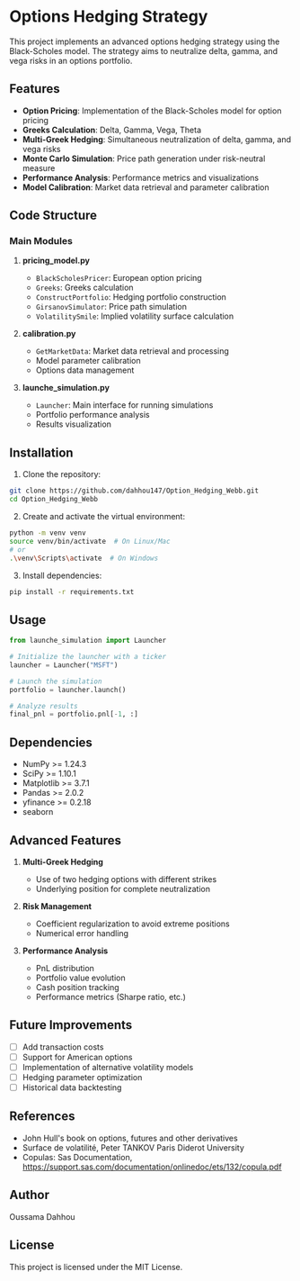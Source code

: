 # Options Hedging Strategy

This project implements an advanced options hedging strategy using the Black-Scholes model. The strategy aims to neutralize delta, gamma, and vega risks in an options portfolio.

## Features

- **Option Pricing**: Implementation of the Black-Scholes model for option pricing
- **Greeks Calculation**: Delta, Gamma, Vega, Theta
- **Multi-Greek Hedging**: Simultaneous neutralization of delta, gamma, and vega risks
- **Monte Carlo Simulation**: Price path generation under risk-neutral measure
- **Performance Analysis**: Performance metrics and visualizations
- **Model Calibration**: Market data retrieval and parameter calibration

## Code Structure

### Main Modules

1. **pricing_model.py**
   - `BlackScholesPricer`: European option pricing
   - `Greeks`: Greeks calculation
   - `ConstructPortfolio`: Hedging portfolio construction
   - `GirsanovSimulator`: Price path simulation
   - `VolatilitySmile`: Implied volatility surface calculation

2. **calibration.py**
   - `GetMarketData`: Market data retrieval and processing
   - Model parameter calibration
   - Options data management

3. **launche_simulation.py**
   - `Launcher`: Main interface for running simulations
   - Portfolio performance analysis
   - Results visualization

## Installation

1. Clone the repository:
```bash
git clone https://github.com/dahhou147/Option_Hedging_Webb.git
cd Option_Hedging_Webb
```

2. Create and activate the virtual environment:
```bash
python -m venv venv
source venv/bin/activate  # On Linux/Mac
# or
.\venv\Scripts\activate  # On Windows
```

3. Install dependencies:
```bash
pip install -r requirements.txt
```

## Usage

```python
from launche_simulation import Launcher

# Initialize the launcher with a ticker
launcher = Launcher("MSFT")

# Launch the simulation
portfolio = launcher.launch()

# Analyze results
final_pnl = portfolio.pnl[-1, :]
```

## Dependencies

- NumPy >= 1.24.3
- SciPy >= 1.10.1
- Matplotlib >= 3.7.1
- Pandas >= 2.0.2
- yfinance >= 0.2.18
- seaborn

## Advanced Features

1. **Multi-Greek Hedging**
   - Use of two hedging options with different strikes
   - Underlying position for complete neutralization

2. **Risk Management**
   - Coefficient regularization to avoid extreme positions
   - Numerical error handling

3. **Performance Analysis**
   - PnL distribution
   - Portfolio value evolution
   - Cash position tracking
   - Performance metrics (Sharpe ratio, etc.)

## Future Improvements

- [ ] Add transaction costs
- [ ] Support for American options
- [ ] Implementation of alternative volatility models
- [ ] Hedging parameter optimization
- [ ] Historical data backtesting

## References

- John Hull's book on options, futures and other derivatives
- Surface de volatilité, Peter TANKOV Paris Diderot University
- Copulas: Sas Documentation, https://support.sas.com/documentation/onlinedoc/ets/132/copula.pdf

## Author

Oussama Dahhou

## License

This project is licensed under the MIT License.
